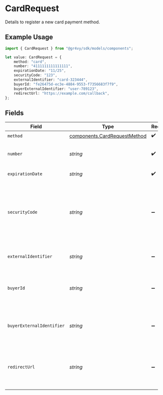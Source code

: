 # CardRequest

Details to register a new card payment method.

## Example Usage

```typescript
import { CardRequest } from "@gr4vy/sdk/models/components";

let value: CardRequest = {
    method: "card",
    number: "4111111111111111",
    expirationDate: "11/25",
    securityCode: "123",
    externalIdentifier: "card-323444",
    buyerId: "fe26475d-ec3e-4884-9553-f7356683f7f9",
    buyerExternalIdentifier: "user-789123",
    redirectUrl: "https://example.com/callback",
};
```

## Fields

| Field                                                                                                                                                                                | Type                                                                                                                                                                                 | Required                                                                                                                                                                             | Description                                                                                                                                                                          | Example                                                                                                                                                                              |
| ------------------------------------------------------------------------------------------------------------------------------------------------------------------------------------ | ------------------------------------------------------------------------------------------------------------------------------------------------------------------------------------ | ------------------------------------------------------------------------------------------------------------------------------------------------------------------------------------ | ------------------------------------------------------------------------------------------------------------------------------------------------------------------------------------ | ------------------------------------------------------------------------------------------------------------------------------------------------------------------------------------ |
| `method`                                                                                                                                                                             | [components.CardRequestMethod](../../models/components/cardrequestmethod.md)                                                                                                         | :heavy_check_mark:                                                                                                                                                                   | `card`.                                                                                                                                                                              | card                                                                                                                                                                                 |
| `number`                                                                                                                                                                             | *string*                                                                                                                                                                             | :heavy_check_mark:                                                                                                                                                                   | The 13-19 digit number for this card as it can be found on the<br/>front of the card.                                                                                                | 4111111111111111                                                                                                                                                                     |
| `expirationDate`                                                                                                                                                                     | *string*                                                                                                                                                                             | :heavy_check_mark:                                                                                                                                                                   | The expiration date of the card, formatted `MM/YY`.                                                                                                                                  | 11/25                                                                                                                                                                                |
| `securityCode`                                                                                                                                                                       | *string*                                                                                                                                                                             | :heavy_minus_sign:                                                                                                                                                                   | The 3 or 4 digit security code often found on the card. This often<br/>referred to as the CVV or CVD.<br/><br/>The security code can only be set if the stored payment method<br/>represents a card. | 123                                                                                                                                                                                  |
| `externalIdentifier`                                                                                                                                                                 | *string*                                                                                                                                                                             | :heavy_minus_sign:                                                                                                                                                                   | An external identifier that can be used to match the card against your own records.                                                                                                  | card-323444                                                                                                                                                                          |
| `buyerId`                                                                                                                                                                            | *string*                                                                                                                                                                             | :heavy_minus_sign:                                                                                                                                                                   | The ID of the buyer to associate this payment method to. If this field is<br/>provided then the `buyer_external_identifier` field needs to be unset.                                 | fe26475d-ec3e-4884-9553-f7356683f7f9                                                                                                                                                 |
| `buyerExternalIdentifier`                                                                                                                                                            | *string*                                                                                                                                                                             | :heavy_minus_sign:                                                                                                                                                                   | The `external_identifier` of the buyer to associate this payment method<br/>to. If this field is provided then the `buyer_id` field<br/>needs to be unset.                           | user-789123                                                                                                                                                                          |
| `redirectUrl`                                                                                                                                                                        | *string*                                                                                                                                                                             | :heavy_minus_sign:                                                                                                                                                                   | The redirect URL to redirect a buyer to after they have authorized their<br/>transaction or payment method. This only applies to payment methods that<br/>require buyer approval.    | https://example.com/callback                                                                                                                                                         |